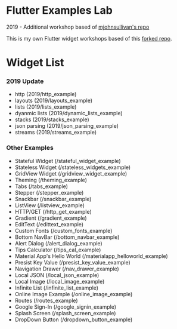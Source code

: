 # Flutter Examples Lab
2019 - Additional workshop based of [mjohnsullivan's repo](https://github.com/mjohnsullivan/flutter-by-example)

This is my own Flutter widget workshops based of this [forked repo](https://github.com/nisrulz/flutter-examples). 

# Widget List
### 2019 Update
 - http (2019/http_example)
 - layouts (2019/layouts_example)
 - lists (2019/lists_example)
 - dyanmic lists (2019/dynamic_lists_example)
 - stacks (2019/stacks_example)
 - json parsing (2019/json_parsing_example)
 - streams (2019/streams_example)

### Other Examples
- Stateful Widget (/stateful_widget_example)
- Stateless Widget (/stateless_widgets_example)
- GridView Widget (/gridview_widget_example)
- Theming (/theming_example)
- Tabs (/tabs_example)
- Stepper (/stepper_example)
- Snackbar (/snackbar_example)
- ListView (/listview_example)
- HTTP/GET (/http_get_example)
- Gradient (/gradient_example)
- EditText (/edittext_example)
- Custom Fonts (/custom_fonts_example)
- Bottom NavBar (/bottom_navbar_example)
- Alert Dialog (/alert_dialog_example)
- Tips Calculator (/tips_cal_example)
- Material App's Hello World (/materialapp_helloworld_example)
- Presist Key Value (/presist_key_value_example)
- Navigation Drawer (/nav_drawer_example)
- Local JSON (/local_json_example)
- Local Image (/local_image_example)
- Infinite List (/infinite_list_example)
- Online Image Example (/online_image_example)
- Routes (/routes_example)
- Google Sign-In (/google_signin_example)
- Splash Screen (/splash_screen_example)
- DropDown Button (/dropdown_button_example)